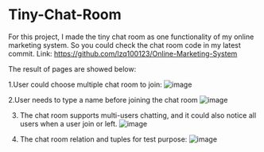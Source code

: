 # Tiny-Chat-Room
For this project, I made the tiny chat room as one functionality of my online marketing system.
So you could check the chat room code in my latest commit. 
Link: https://github.com/lzq100123/Online-Marketing-System

The result of pages are showed below:

1.User could choose multiple chat room to join:
![image](https://user-images.githubusercontent.com/21145463/41364537-9f056762-6efc-11e8-9e2e-7ffb0a53cf79.png)

2.User needs to type a name before joining the chat room
![image](https://user-images.githubusercontent.com/21145463/41364761-3410e840-6efd-11e8-9dba-064cc172f70d.png)

3. The chat room supports  multi-users chatting, and it could also notice all users when a user join or left.
![image](https://user-images.githubusercontent.com/21145463/41364859-7d0f10da-6efd-11e8-9a2d-76b0e8d0f383.png)

4. The chat room relation and tuples for test purpose: 
![image](https://user-images.githubusercontent.com/21145463/41365331-bbe0de0a-6efe-11e8-8364-462e3371ec00.png)
